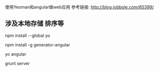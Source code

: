 使用Yeoman和angular做web应用
参考链接: http://blog.jobbole.com/65399/

## 涉及本地存储 排序等

npm install --global yo

npm install -g generator-angular

yo angular

grunt server


